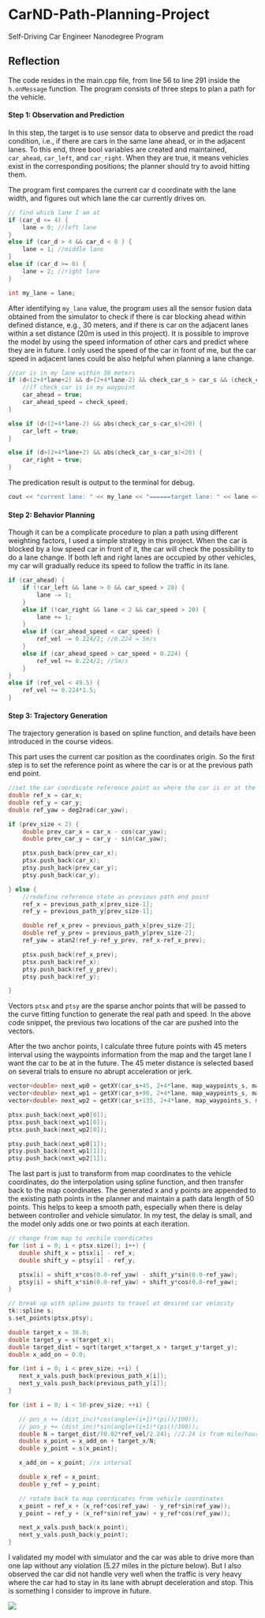 # CarND-Path-Planning-Project
Self-Driving Car Engineer Nanodegree Program



## Reflection
The code resides in the main.cpp file, from line 56 to line 291 inside the `h.onMessage` function. The program consists of three steps to plan a path for the vehicle.

#### Step 1: Observation and Prediction

In this step, the target is to use sensor data to observe and predict the road condition, i.e., if there are cars in the same lane ahead, or in the adjacent lanes. To this end, three bool variables are created and maintained, `car_ahead`, `car_left`, and `car_right`. When they are true, it means vehicles exist in the corresponding positions; the planner should try to avoid hitting them. 

The program first compares the current car d coordinate with the lane width, and figures out which lane the car currently drives on.

```c++
// find which lane I am at
if (car_d <= 4) {
    lane = 0; //left lane
}
else if (car_d > 4 && car_d < 8 ) {
    lane = 1; //middle lane
}
else if (car_d >= 8) {
    lane = 2; //right lane
}

int my_lane = lane;
```

After identifying `my_lane` value, the program uses all the sensor fusion data obtained from the simulator to check if there is car blocking ahead within defined distance, e.g., 30 meters, and if there is car on the adjacent lanes within a set distance (20m is used in this project). It is possible to improve the model by using the speed information of other cars and predict where they are in future. I only used the speed of the car in front of me, but the car speed in adjacent lanes could be also helpful when planning a lane change.

```c++
//car is in my lane within 30 meters
if (d<(2+4*lane+2) && d>(2+4*lane-2) && check_car_s > car_s && (check_car_s-car_s)<30) {
    //if check_car is in my waypoint
    car_ahead = true;
    car_ahead_speed = check_speed;
}

else if (d<(2+4*lane-2) && abs(check_car_s-car_s)<20) {
    car_left = true;
}

else if (d>(2+4*lane+2) && abs(check_car_s-car_s)<20) {
    car_right = true;
}
```

The predication result is output to the terminal for debug.

```c++
cout << "current lane: " << my_lane << "======target lane: " << lane << "======left: " << car_left << "======right: " << car_right  << "======ahead: " << car_ahead << endl;
```



#### Step 2: Behavior Planning

Though it can be a complicate procedure to plan a path using different weighting factors, I used a simple strategy in this project. When the car is blocked by a low speed car in front of it, the car will check the possibility to do a lane change. If both left and right lanes are occupied by other vehicles, my car will gradually reduce its speed to follow the traffic in its lane.

```c++
if (car_ahead) {
    if (!car_left && lane > 0 && car_speed > 20) {
        lane -= 1;
    }
    else if (!car_right && lane < 2 && car_speed > 20) {
        lane += 1;
    }
    else if (car_ahead_speed < car_speed) {
        ref_vel -= 0.224/2; //0.224 = 5m/s
    } 
    else if (car_ahead_speed > car_speed + 0.224) {
        ref_vel += 0.224/2; //5m/s
    }
}
else if (ref_vel < 49.5) {
    ref_vel += 0.224*1.5;            
}
```



#### Step 3: Trajectory Generation

The trajectory generation is based on spline function, and details have been introduced in the course videos. 

This part uses the current car position as the coordinates origin. So the first step is to set the reference point as where the car is or at the previous path end point.

```c++
//set the car coordicate reference point as where the car is or at the previous paths end point
double ref_x = car_x; 
double ref_y = car_y;
double ref_yaw = deg2rad(car_yaw);

if (prev_size < 2) {
    double prev_car_x = car_x - cos(car_yaw);
    double prev_car_y = car_y - sin(car_yaw);

    ptsx.push_back(prev_car_x);
    ptsx.push_back(car_x);
    ptsy.push_back(prev_car_y);
    ptsy.push_back(car_y);

} else {
    //redefine reference state as previous path end point
    ref_x = previous_path_x[prev_size-1];
    ref_y = previous_path_y[prev_size-1];

    double ref_x_prev = previous_path_x[prev_size-2];
    double ref_y_prev = previous_path_y[prev_size-2];
    ref_yaw = atan2(ref_y-ref_y_prev, ref_x-ref_x_prev);

    ptsx.push_back(ref_x_prev);
    ptsx.push_back(ref_x);   
    ptsy.push_back(ref_y_prev);
    ptsy.push_back(ref_y); 

}  
```

Vectors `ptsx` and `ptsy` are the sparse anchor points that will be passed to the curve fitting function to generate the real path and speed. In the above code snippet, the previous two locations of the car are pushed into the vectors. 

After the two anchor points, I calculate three future points with 45 meters interval using the waypoints information from the map and the target lane I want the car to be at in the future. The 45 meter distance is selected based on several trials to ensure no abrupt acceleration or jerk.

``` c++
vector<double> next_wp0 = getXY(car_s+45, 2+4*lane, map_waypoints_s, map_waypoints_x, map_waypoints_y);
vector<double> next_wp1 = getXY(car_s+90, 2+4*lane, map_waypoints_s, map_waypoints_x, map_waypoints_y);
vector<double> next_wp2 = getXY(car_s+135, 2+4*lane, map_waypoints_s, map_waypoints_x, map_waypoints_y);

ptsx.push_back(next_wp0[0]);
ptsx.push_back(next_wp1[0]);
ptsx.push_back(next_wp2[0]);

ptsy.push_back(next_wp0[1]);
ptsy.push_back(next_wp1[1]);
ptsy.push_back(next_wp2[1]); 
```

The last part is just to transform from map coordinates to the vehicle coordinates, do the interpolation using spline function, and then transfer back to the map coordinates. The generated x and y points are appended to the existing path points in the planner and maintain a path data length of 50 points. This helps to keep a smooth path, especially when there is delay between controller and vehicle simulator. In my test, the delay is small, and the model only adds one or two points at each iteration.

 ```c++
// change from map to vechile coordicates
for (int i = 0; i < ptsx.size(); i++) {
    double shift_x = ptsx[i] - ref_x;
    double shift_y = ptsy[i] - ref_y;

    ptsx[i] = shift_x*cos(0.0-ref_yaw) - shift_y*sin(0.0-ref_yaw);
    ptsy[i] = shift_x*sin(0.0-ref_yaw) + shift_y*cos(0.0-ref_yaw);
}

// break up with spline points to travel at desired car velocity          
tk::spline s;
s.set_points(ptsx,ptsy);

double target_x = 30.0;
double target_y = s(target_x);
double target_dist = sqrt(target_x*target_x + target_y*target_y);
double x_add_on = 0.0;

for (int i = 0; i < prev_size; ++i) {
    next_x_vals.push_back(previous_path_x[i]);
    next_y_vals.push_back(previous_path_y[i]);
}

for (int i = 0; i < 50-prev_size; ++i) {    

    // pos_x += (dist_inc)*cos(angle+(i+1)*(pi()/100));
    // pos_y += (dist_inc)*sin(angle+(i+1)*(pi()/100));
    double N = target_dist/(0.02*ref_vel/2.24); //2.24 is from mile/hour to meter/second
    double x_point = x_add_on + target_x/N;
    double y_point = s(x_point);

    x_add_on = x_point; //x interval

    double x_ref = x_point;
    double y_ref = y_point;

    // rotate back to map coordicates from vehicle coordinates
    x_point = ref_x + (x_ref*cos(ref_yaw) - y_ref*sin(ref_yaw));
    y_point = ref_y + (x_ref*sin(ref_yaw) + y_ref*cos(ref_yaw));

    next_x_vals.push_back(x_point);
    next_y_vals.push_back(y_point);            
}
 ```

I validated my model with simulator and the car was able to drive more than one lap without any violation (5.27 miles in the picture below). But I also observed the car did not handle very well when the traffic is very heavy where the car had to stay in its lane with abrupt deceleration and stop. This is something I consider to improve in future.

![](./successloop.png)



